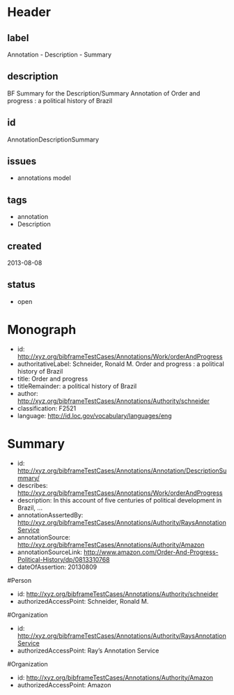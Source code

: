 # Header

## label

Annotation -  Description - Summary

## description

BF Summary for the Description/Summary Annotation  of Order and progress : a political history of Brazil

## id

AnnotationDescriptionSummary

## issues

* annotations model


## tags

* annotation
* Description

## created

2013-08-08

## status

* open


# Monograph 

* id: <http://xyz.org/bibframeTestCases/Annotations/Work/orderAndProgress>
* authoritativeLabel: Schneider, Ronald M. Order and progress : a political history of Brazil
* title: Order and progress
* titleRemainder: a political history of Brazil
* author: <http://xyz.org/bibframeTestCases/Annotations/Authority/schneider>
* classification: F2521
* language: http://id.loc.gov/vocabulary/languages/eng

# Summary

* id: <http://xyz.org/bibframeTestCases/Annotations/Annotation/DescriptionSummary/>
* describes: <http://xyz.org/bibframeTestCases/Annotations/Work/orderAndProgress>
* description: In this account of five centuries of political development in Brazil, ...
* annotationAssertedBy: <http://xyz.org/bibframeTestCases/Annotations/Authority/RaysAnnotationService>
* annotationSource:   <http://xyz.org/bibframeTestCases/Annotations/Authority/Amazon>
* annotationSourceLink: <http://www.amazon.com/Order-And-Progress-Political-History/dp/0813310768>
* dateOfAssertion: 20130809


#Person
* id: <http://xyz.org/bibframeTestCases/Annotations/Authority/schneider>
* authorizedAccessPoint: Schneider, Ronald M.


#Organization
* id: <http://xyz.org/bibframeTestCases/Annotations/Authority/RaysAnnotationService>
* authorizedAccessPoint: Ray’s Annotation Service

#Organization
* id: <http://xyz.org/bibframeTestCases/Annotations/Authority/Amazon>
* authorizedAccessPoint: Amazon
